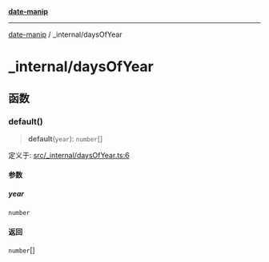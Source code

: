 [**date-manip**](../index.md)

***

[date-manip](../modules.md) / \_internal/daysOfYear

# \_internal/daysOfYear

## 函数

### default()

> **default**(`year`): `number`[]

定义于: [src/\_internal/daysOfYear.ts:6](https://github.com/fengxinming/date-manip/blob/12d12a4c2a3486e81330ba529f3fb8271142d945/src/_internal/daysOfYear.ts#L6)

#### 参数

##### year

`number`

#### 返回

`number`[]
